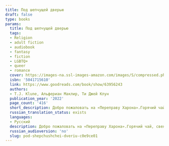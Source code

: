 ```yaml
---
title: Под шепчущей дверью
draft: false
type: books
params:
  title: Под шепчущей дверью
  tags:
  - Religion
  - adult fiction
  - audiobook
  - fantasy
  - fiction
  - LGBTQ+
  - queer
  - romance
  cover: https://images-na.ssl-images-amazon.com/images/S/compressed.photo.goodreads.com/books/1670274962i/63956243.jpg
  isbn: '5041715610'
  link: https://www.goodreads.com/book/show/63956243
  authors:
  - T.J. Klune, Альфериан Маклир, Ти Джей Клун
  publication_year: '2022'
  page_count: '416'
  short_description: Добро пожаловать на «Переправу Харона».Горячий чай, свежие булочки и щепотка мертвых душ.Когда Жнец пришел забрать Уоллеса с его собственных похорон, тот начал подозревать, что мертв.А когда...
  russian_translation_status: exists
  languages:
  - Русский
  description: Добро пожаловать на «Переправу Харона».Горячий чай, свежие булочки и щепотка мертвых душ.Когда Жнец пришел забрать Уоллеса с его собственных похорон, тот начал подозревать, что мертв.А когда Хьюго, владелец необычной чайной лавки, пообещал помочь ему переправиться из одного мира в другой, Уоллес наконец-то понял, что его определенно нет в живых.Но даже после смерти ему не хотелось отказываться от своей земной, пусть и не очень интересной жизни.Ему дают ровно неделю на переход. И Уоллес намерен провести эти семь дней так, как всегда мечтал.
  russian_audioversion: 'no'
  slug: pod-shepchushchei-dveriu-c0e9ce01
---
```

